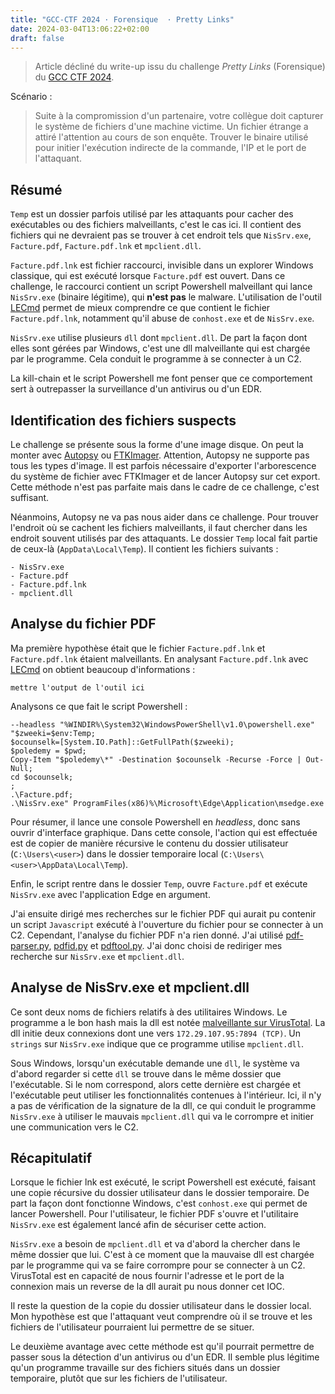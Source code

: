```yaml
---
title: "GCC-CTF 2024 · Forensique  · Pretty Links"
date: 2024-03-04T13:06:22+02:00
draft: false
---
```


> Article décliné du write-up issu du challenge *Pretty Links* (Forensique) du [GCC CTF 2024](https://gcc-ctf.com/).

Scénario : 

> Suite à la compromission d'un partenaire, votre collègue doit capturer le système de fichiers d'une machine victime. Un fichier étrange a attiré l'attention au cours de son enquête. Trouver le binaire utilisé pour initier l'exécution indirecte de la commande, l'IP et le port de l'attaquant.

## Résumé

`Temp` est un dossier parfois utilisé par les attaquants pour cacher des exécutables ou des fichiers malveillants, c'est le cas ici. Il contient des fichiers qui ne devraient pas se trouver à cet endroit tels que `NisSrv.exe`, `Facture.pdf`, `Facture.pdf.lnk` et `mpclient.dll`.

`Facture.pdf.lnk` est fichier raccourci, invisible dans un explorer Windows classique, qui est exécuté lorsque `Facture.pdf` est ouvert. Dans ce challenge, le raccourci contient un script Powershell malveillant qui lance `NisSrv.exe` (binaire légitime), qui **n'est pas** le malware. L'utilisation de l'outil [LECmd](https://www.sans.org/tools/lecmd/) permet de mieux comprendre ce que contient le fichier `Facture.pdf.lnk`, notamment qu'il abuse de `conhost.exe` et de `NisSrv.exe`.

`NisSrv.exe` utilise plusieurs `dll` dont `mpclient.dll`. De part la façon dont elles sont gérées par Windows, c'est une dll malveillante qui est chargée par le programme. Cela conduit le programme à se connecter à un C2.

La kill-chain et le script Powershell me font penser que ce comportement sert à outrepasser la surveillance d'un antivirus ou d'un EDR.

## Identification des fichiers suspects

Le challenge se présente sous la forme d'une image disque. On peut la monter avec [Autopsy](https://www.autopsy.com/) ou [FTKImager](https://www.exterro.com/digital-forensics-software/ftk-imager). Attention, Autopsy ne supporte pas tous les types d'image. Il est parfois nécessaire d'exporter l'arborescence du système de fichier avec FTKImager et de lancer Autopsy sur cet export. Cette méthode n'est pas parfaite mais dans le cadre de ce challenge, c'est suffisant.

Néanmoins, Autopsy ne va pas nous aider dans ce challenge. Pour trouver l'endroit où se cachent les fichiers malveillants, il faut chercher dans les endroit souvent utilisés par des attaquants. Le dossier `Temp` local fait partie de ceux-là (`AppData\Local\Temp`). Il contient les fichiers suivants :

```
- NisSrv.exe
- Facture.pdf
- Facture.pdf.lnk
- mpclient.dll
```

## Analyse du fichier PDF

Ma première hypothèse était que le fichier `Facture.pdf.lnk` et `Facture.pdf.lnk` étaient malveillants. En analysant `Facture.pdf.lnk` avec [LECmd](https://www.sans.org/tools/lecmd/) on obtient beaucoup d'informations : 

```
mettre l'output de l'outil ici
```

Analysons ce que fait le script Powershell :

```
--headless "%WINDIR%\System32\WindowsPowerShell\v1.0\powershell.exe" 
"$zweeki=$env:Temp;
$ocounselk=[System.IO.Path]::GetFullPath($zweeki);
$poledemy = $pwd;
Copy-Item "$poledemy\*" -Destination $ocounselk -Recurse -Force | Out-Null;
cd $ocounselk;
;
.\Facture.pdf;
.\NisSrv.exe" ProgramFiles(x86)%\Microsoft\Edge\Application\msedge.exe
```

Pour résumer, il lance une console Powershell en *headless*, donc sans ouvrir d'interface graphique. Dans cette console, l'action qui est effectuée est de copier de manière récursive le contenu du dossier utilisateur (`C:\Users\<user>`) dans le dossier temporaire local (`C:\Users\<user>\AppData\Local\Temp`).

Enfin, le script rentre dans le dossier `Temp`, ouvre `Facture.pdf` et exécute `NisSrv.exe` avec l'application Edge en argument.

J'ai ensuite dirigé mes recherches sur le fichier PDF qui aurait pu contenir un script `Javascript` exécuté à l'ouverture du fichier pour se connecter à un C2. Cependant, l'analyse du fichier PDF n'a rien donné. J'ai utilisé 
[pdf-parser.py](https://blog.didierstevens.com/programs/pdf-tools/), [pdfid.py](https://blog.didierstevens.com/programs/pdf-tools/) et [pdftool.py](https://blog.didierstevens.com/programs/pdf-tools/). J'ai donc choisi de rediriger mes recherche sur `NisSrv.exe` et `mpclient.dll`.

## Analyse de NisSrv.exe et mpclient.dll

Ce sont deux noms de fichiers relatifs à des utilitaires Windows. Le programme a le bon hash mais la dll est notée [malveillante sur VirusTotal](https://virustotal.com/gui/file/59e45d499a96a169b726f717a836aff6e19113bca8cd5c2fba3362708810be4e). La dll initie deux connexions dont une vers `172.29.107.95:7894 (TCP)`. Un `strings` sur `NisSrv.exe` indique que ce programme utilise `mpclient.dll`.

Sous Windows, lorsqu'un exécutable demande une `dll`, le système va d'abord regarder si cette `dll` se trouve dans le même dossier que l'exécutable. Si le nom correspond, alors cette dernière est chargée et l'exécutable peut utiliser les fonctionnalités contenues à l'intérieur. Ici, il n'y a pas de vérification de la signature de la dll, ce qui conduit le programme `NisSrv.exe` à utiliser le mauvais `mpclient.dll` qui va le corrompre et initier une communication vers le C2.

## Récapitulatif

Lorsque le fichier lnk est exécuté, le script Powershell est exécuté, faisant une copie récursive du dossier utilisateur dans le dossier temporaire. De part la façon dont fonctionne Windows, c'est `conhost.exe` qui permet de lancer Powershell. Pour l'utilisateur, le fichier PDF s'ouvre et l'utilitaire `NisSrv.exe` est également lancé afin de sécuriser cette action.

`NisSrv.exe` a besoin de `mpclient.dll` et va d'abord la chercher dans le même dossier que lui. C'est à ce moment que la mauvaise dll est chargée par le programme qui va se faire corrompre pour se connecter à un C2. VirusTotal est en capacité de nous fournir l'adresse et le port de la connexion mais un reverse de la dll aurait pu nous donner cet IOC.

Il reste la question de la copie du dossier utilisateur dans le dossier local. Mon hypothèse est que l'attaquant veut comprendre où il se trouve et les fichiers de l'utilisateur pourraient lui permettre de se situer.

Le deuxième avantage avec cette méthode est qu'il pourrait permettre de passer sous la détection d'un antivirus ou d'un EDR. Il semble plus légitime qu'un programme travaille sur des fichiers situés dans un dossier temporaire, plutôt que sur les fichiers de l'utilisateur.
